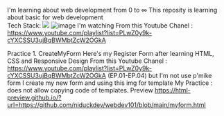 I'm learning about web development from 0 to ∞
This reposity is learning about basic for web development <br /> 
Tech Stack: 
<img src="https://img.shields.io/badge/HTML5-E34F26?style=for-the-badge&logo=html5&logoColor=white" />
![image](https://img.shields.io/badge/JavaScript-323330?style=for-the-badge&logo=javascript&logoColor=F7DF1E)
I'm watching From this Youtube Chanel : https://www.youtube.com/playlist?list=PLwZ0y9k-cYXCSSU3ujBqBWMbtZcW2OGkA 


Practice 1. CreateMyForm 
Here's my Register Form after learning HTML, CSS and Responsive Design From this Youtube Chanel : https://www.youtube.com/playlist?list=PLwZ0y9k-cYXCSSU3ujBqBWMbtZcW2OGkA 
(EP.01-EP.04)
but I'm not use p'mike form I create my new form and using this img for template <!--form template form this website https://colorlib.com/wp/wp-content/uploads/sites/2/colorlib-registration-form-4.jpg-->
My Practice : does not allow copying code of templates.
Preview https://html-preview.github.io/?url=https://github.com/niduckdev/webdev101/blob/main/myform.html
<a href="https://html-preview.github.io/?url=https://github.com/niduckdev/webdev101/blob/main/myform.html"><a/>


